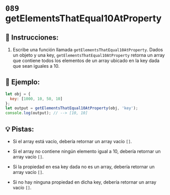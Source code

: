 # `089` getElementsThatEqual10AtProperty

## 📝 Instrucciones:

1. Escribe una función llamada `getElementsThatEqual10AtProperty`. Dados un objeto y una key, `getElementsThatEqual10AtProperty` retorna un array que contiene todos los elementos de un array ubicado en la key dada que sean iguales a 10.

## 📎 Ejemplo:

```js
let obj = {
  key: [1000, 10, 50, 10]
};
let output = getElementsThatEqual10AtProperty(obj, 'key');
console.log(output); // --> [10, 10]
```

## 💡 Pistas:

+ Si el array está vacío, debería retornar un array vacío `[]`.

+ Si el array no contiene ningún elemento igual a 10, debería retornar un array vacío `[]`.

+ Si la propiedad en esa key dada no es un array, debería retornar un array vacío `[]`.

+ Si no hay ninguna propiedad en dicha key, debería retornar un array vacío `[]`.
